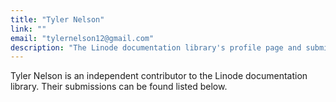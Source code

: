 ```yaml
---
title: "Tyler Nelson"
link: ""
email: "tylernelson12@gmail.com"
description: "The Linode documentation library's profile page and submission listing for Tyler Nelson"
---
```


Tyler Nelson is an independent contributor to the Linode documentation library. Their submissions can be found listed below.